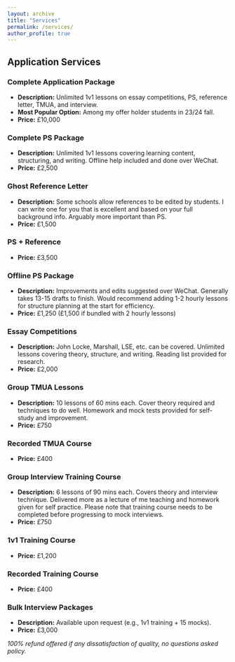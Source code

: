 ```yaml
---
layout: archive
title: "Services"
permalink: /services/
author_profile: true
---
```

## Application Services

### Complete Application Package
* **Description:** Unlimited 1v1 lessons on essay competitions, PS, reference letter, TMUA, and interview. 
* **Most Popular Option:** Among my offer holder students in 23/24 fall.
* **Price:** £10,000

### Complete PS Package
* **Description:** Unlimited 1v1 lessons covering learning content, structuring, and writing. Offline help included and done over WeChat.
* **Price:** £2,500

### Ghost Reference Letter
* **Description:** Some schools allow references to be edited by students. I can write one for you that is excellent and based on your full background info. Arguably more important than PS.
* **Price:** £1,500

### PS + Reference
* **Price:** £3,500

### Offline PS Package
* **Description:** Improvements and edits suggested over WeChat. Generally takes 13-15 drafts to finish. Would recommend adding 1-2 hourly lessons for structure planning at the start for efficiency.
* **Price:** £1,250 (£1,500 if bundled with 2 hourly lessons)

### Essay Competitions
* **Description:** John Locke, Marshall, LSE, etc. can be covered. Unlimited lessons covering theory, structure, and writing. Reading list provided for research.
* **Price:** £2,000

### Group TMUA Lessons
* **Description:** 10 lessons of 60 mins each. Cover theory required and techniques to do well. Homework and mock tests provided for self-study and improvement.
* **Price:** £750

### Recorded TMUA Course
* **Price:** £400

### Group Interview Training Course
* **Description:** 6 lessons of 90 mins each. Covers theory and interview technique. Delivered more as a lecture of me teaching and homework given for self practice. Please note that training course needs to be completed before progressing to mock interviews.
* **Price:** £750

### 1v1 Training Course
* **Price:** £1,200

### Recorded Training Course
* **Price:** £400

### Bulk Interview Packages
* **Description:** Available upon request (e.g., 1v1 training + 15 mocks).
* **Price:** £3,000

*100% refund offered if any dissatisfaction of quality, no questions asked policy.*